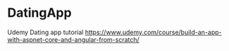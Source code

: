 # DatingApp
Udemy Dating app tutorial
https://www.udemy.com/course/build-an-app-with-aspnet-core-and-angular-from-scratch/
